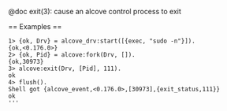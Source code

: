 @doc exit(3): cause an alcove control process to exit

== Examples ==

```
1> {ok, Drv} = alcove_drv:start([{exec, "sudo -n"}]).
{ok,<0.176.0>}
2> {ok, Pid} = alcove:fork(Drv, []).
{ok,30973}
3> alcove:exit(Drv, [Pid], 111).
ok
4> flush().
Shell got {alcove_event,<0.176.0>,[30973],{exit_status,111}}
ok
'''
